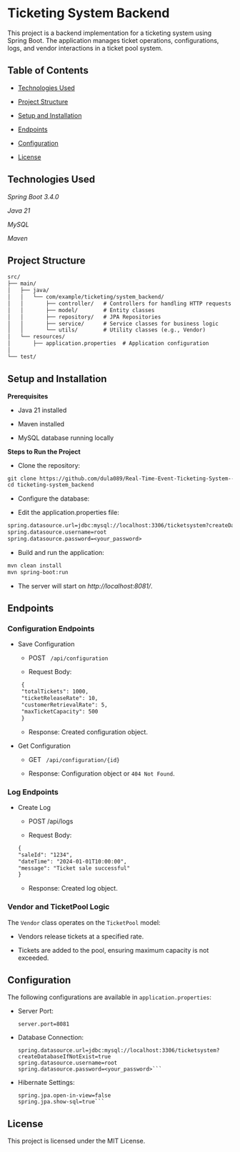 # Ticketing System Backend

This project is a backend implementation for a ticketing system using Spring Boot. The application manages ticket operations, configurations, logs, and vendor interactions in a ticket pool system.

## Table of Contents

- [Technologies Used](#technologies-used)

- [Project Structure](#project-structure)

- [Setup and Installation](#setup-and-installation)

- [Endpoints](#Endpoints)

- [Configuration](#Configuration)

- [License](#License)

## Technologies Used

*Spring Boot 3.4.0*

*Java 21*

*MySQL*

*Maven*

## Project Structure
```txt
src/
├── main/
│   ├── java/
│   │   └── com/example/ticketing/system_backend/
│   │       ├── controller/   # Controllers for handling HTTP requests
│   │       ├── model/        # Entity classes
│   │       ├── repository/   # JPA Repositories
│   │       ├── service/      # Service classes for business logic
│   │       └── utils/        # Utility classes (e.g., Vendor)
│   └── resources/
│       ├── application.properties  # Application configuration
│                     
└── test/                          
```

## Setup and Installation

**Prerequisites**

- Java 21 installed

- Maven installed

- MySQL database running locally

**Steps to Run the Project**

- Clone the repository:
```txt
git clone https://github.com/dula089/Real-Time-Event-Ticketing-System--Reactjs-vite-tailwindcss-springboot.git
cd ticketing-system_backend
```
- Configure the database:

- Edit the application.properties file:
```txt
spring.datasource.url=jdbc:mysql://localhost:3306/ticketsystem?createDatabaseIfNotExist=true
spring.datasource.username=root
spring.datasource.password=<your_password>
```
- Build and run the application:
```txt
mvn clean install
mvn spring-boot:run
```
- The server will start on *http://localhost:8081/*.

## Endpoints

### Configuration Endpoints

- Save Configuration

  - POST ``` /api/configuration```

  - Request Body:
   ```txt
    {
    "totalTickets": 1000,
    "ticketReleaseRate": 10,
    "customerRetrievalRate": 5,
    "maxTicketCapacity": 500
    }
    ```

    - Response: Created configuration object.

- Get Configuration

    - GET ``` /api/configuration/{id}```

    - Response: Configuration object or ```404 Not Found```.

### Log Endpoints

- Create Log

    - POST /api/logs

    - Request Body:
    ```txt
    {
    "saleId": "1234",
    "dateTime": "2024-01-01T10:00:00",
    "message": "Ticket sale successful"
    }
  ```

    - Response: Created log object.

### Vendor and TicketPool Logic

The ```Vendor``` class operates on the ```TicketPool``` model:

- Vendors release tickets at a specified rate.

- Tickets are added to the pool, ensuring maximum capacity is not exceeded.

## Configuration

The following configurations are available in ```application.properties```:

- Server Port:

    ```server.port=8081```

- Database Connection:
    ```
    spring.datasource.url=jdbc:mysql://localhost:3306/ticketsystem?createDatabaseIfNotExist=true
    spring.datasource.username=root
    spring.datasource.password=<your_password>```

- Hibernate Settings:

    ```spring.jpa.hibernate.ddl-auto=update
    spring.jpa.open-in-view=false
    spring.jpa.show-sql=true```

## License

This project is licensed under the MIT License.

